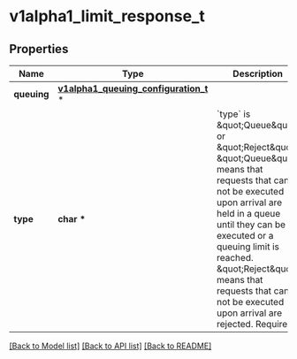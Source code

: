 # v1alpha1_limit_response_t

## Properties
Name | Type | Description | Notes
------------ | ------------- | ------------- | -------------
**queuing** | [**v1alpha1_queuing_configuration_t**](v1alpha1_queuing_configuration.md) \* |  | [optional] 
**type** | **char \*** | &#x60;type&#x60; is \&quot;Queue\&quot; or \&quot;Reject\&quot;. \&quot;Queue\&quot; means that requests that can not be executed upon arrival are held in a queue until they can be executed or a queuing limit is reached. \&quot;Reject\&quot; means that requests that can not be executed upon arrival are rejected. Required. | 

[[Back to Model list]](../README.md#documentation-for-models) [[Back to API list]](../README.md#documentation-for-api-endpoints) [[Back to README]](../README.md)


